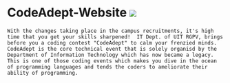# CodeAdept-Website ![](https://img.shields.io/badge/codeadept-2.0-brightgreen.svg)
`With the changes taking place in the campus recruitments, it's high time that you get your skills sharpened!  IT Dept. of UIT RGPV, brings before you a coding contest "CodeAdept" to calm your frenzied minds.  CodeAdept is the core technical event that is solely organisd by the Department of Information Technology which has now became a legacy. This is one of those coding events which makes you dive in the ocean of programming languages and tends the coders to ameliorate their ability of programming.` 
